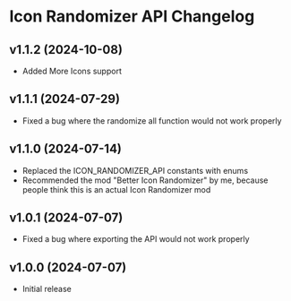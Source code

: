 # Icon Randomizer API Changelog
## v1.1.2 (2024-10-08)
- Added More Icons support

## v1.1.1 (2024-07-29)
- Fixed a bug where the randomize all function would not work properly

## v1.1.0 (2024-07-14)
- Replaced the ICON_RANDOMIZER_API constants with enums
- Recommended the mod "Better Icon Randomizer" by me, because people think this is an actual Icon Randomizer mod

## v1.0.1 (2024-07-07)
- Fixed a bug where exporting the API would not work properly

## v1.0.0 (2024-07-07)
- Initial release